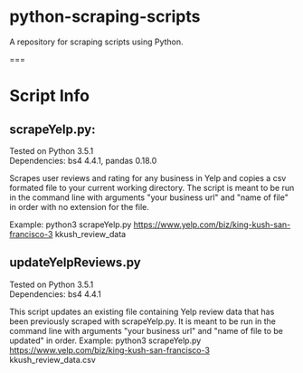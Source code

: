 # python-scraping-scripts
A repository for scraping scripts using Python.  

===
# Script Info  

## scrapeYelp.py:  
Tested on Python 3.5.1  
Dependencies: bs4 4.4.1, pandas 0.18.0

Scrapes user reviews and rating for any business in Yelp and copies a csv formated file to your current working directory. The script is meant to be run in the command line with arguments "your business url" and "name of file" in order with no extension for the file.  

Example: python3 scrapeYelp.py https://www.yelp.com/biz/king-kush-san-francisco-3 kkush_review_data  

## updateYelpReviews.py
Tested on Python 3.5.1  
Dependencies: bs4 4.4.1

This script updates an existing file containing Yelp review data that has been previously scraped with scrapeYelp.py. It is meant to be run in the command line with arguments "your business url" and "name of file to be updated" in order. 
Example: python3 scrapeYelp.py https://www.yelp.com/biz/king-kush-san-francisco-3 kkush_review_data.csv  